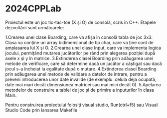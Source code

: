 # 2024CPPLab

Proiectul este un joc tic-tac-toe (X și O) de consolă, scris în C++.
Etapele dezvoltării sunt următoarele:

1.Crearea unei clase Boarding, care va afișa în consolă tabla de joc 3x3.
Clasa va conține un array bidimensional de tip char, care va ține cont de amplasarea lui X și O.
2.Crearea unei clase Input, care va implementa logica jocului, permițând mutarea jucătorilor pe rând prin alegerea poziției după axele x și y în matrice.
3.Extinderea clasei Boarding prin adăugarea unei metode de verificare, care să determine dacă un jucător a câștigat sau dacă jocul s-a încheiat la egalitate după o mutare.
4.Extinderea clasei Boarding prin adăugarea unei metode de validare a datelor de intrare, pentru a preveni introducerea unor date invalide (de exemplu: celula deja ocupată, date mai mari decât dimensiunea matricei sau mai mici decât 0).
5.Apelarea metodelor de construire a tablei de joc și de primire a inputurilor în clasa Main.

Pentru construirea proiectului folosiți visual studio, Run(ctrl+f5) sau Visual Studio Code prin lansarea Makefile 